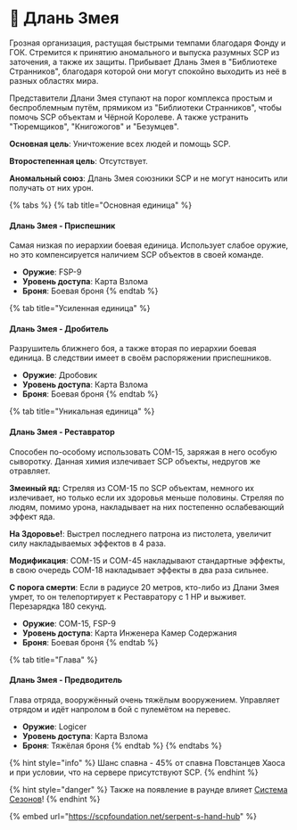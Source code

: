 # 🐍 Длань Змея

Грозная организация, растущая быстрыми темпами благодаря Фонду и ГОК. Стремится к принятию аномального и выпуска разумных SCP из заточения, а также их защиты. Прибывает Длань Змея в "Библиотеке Странников", благодаря которой они могут спокойно выходить из неё в разных областях мира.

Представители Длани Змея ступают на порог комплекса простым и беспроблемным путём, прямиком из "Библиотеки Странников",  чтобы помочь SCP объектам и Чёрной Королеве. А также устранить "Тюремщиков", "Книгожогов" и "Безумцев".

**Основная цель**: Уничтожение всех людей и помощь SCP.

**Второстепенная цель**: Отсутствует.

**Аномальный союз**: Длань Змея союзники SCP и не могут наносить или получать от них урон.

{% tabs %}
{% tab title="Основная единица" %}
#### Длань Змея - Приспешник

Самая низкая по иерархии боевая единица. Использует слабое оружие, но это компенсируется наличием SCP объектов в своей команде.

* **Оружие**: FSP-9
* **Уровень доступа**: Карта Взлома
* **Броня**: Боевая броня
{% endtab %}

{% tab title="Усиленная единица" %}
#### Длань Змея - Дробитель

Разрушитель ближнего боя, а также вторая по иерархии боевая единица. В следствии имеет в своём распоряжении приспешников.

* **Оружие**: Дробовик
* **Уровень доступа**: Карта Взлома
* **Броня**: Боевая броня
{% endtab %}

{% tab title="Уникальная единица" %}
#### Длань Змея - Реставратор

Способен по-особому использовать COM-15, заряжая в него особую сыворотку. Данная химия излечивает SCP объекты, недругов же отравляет.

**Змеиный яд:** Стреляя из COM-15 по SCP объектам, немного их излечивает, но только если их здоровья меньше половины. Стреляя по людям, помимо урона, накладывает на них постепенно ослабевающий эффект яда.

**На Здоровье!**: Выстрел последнего патрона из пистолета, увеличит силу накладываемых эффектов в 4 раза.

**Модификация**: COM-15 и COM-45 накладывают стандартные эффекты, в свою очередь COM-18 накладывает эффекты в два раза сильнее.

**С порога смерти**: Если в радиусе 20 метров, кто-либо из Длани Змея умрет, то он телепортирует к Реставратору с 1 HP и выживет. Перезарядка 180 секунд.

* **Оружие**: COM-15, FSP-9
* **Уровень доступа**: Карта Инженера Камер Содержания
* **Броня**: Боевая броня
{% endtab %}

{% tab title="Глава" %}
#### Длань Змея - Предводитель

Глава отряда, вооружённый очень тяжёлым вооружением. Управляет отрядом и идёт напролом в бой с пулемётом на перевес.

* **Оружие**: Logicer
* **Уровень доступа**: Карта Взлома
* **Броня**: Тяжёлая броня
{% endtab %}
{% endtabs %}

{% hint style="info" %}
Шанс спавна - 45% от спавна Повстанцев Хаоса и при условии, что на сервере присутствуют SCP.
{% endhint %}

{% hint style="danger" %}
Также на появление в раунде влияет [Система Сезонов](../../server-systems/seasons-system.md)!
{% endhint %}

{% embed url="https://scpfoundation.net/serpent-s-hand-hub" %}
